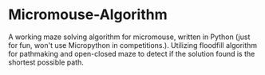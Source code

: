 # Micromouse-Algorithm
A working maze solving algorithm for micromouse, written in Python (just for fun, won't use Micropython in competitions.). Utilizing floodfill algorithm for pathmaking and open-closed maze to detect if the solution found is the shortest possible path.
